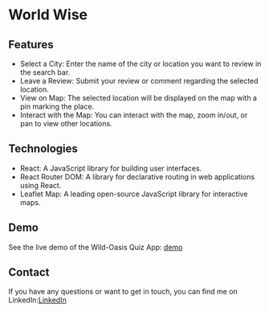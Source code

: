 # World Wise

## Features

- Select a City: Enter the name of the city or location you want to review in the search bar.
- Leave a Review: Submit your review or comment regarding the selected location.
- View on Map: The selected location will be displayed on the map with a pin marking the place.
- Interact with the Map: You can interact with the map, zoom in/out, or pan to view other locations.

## Technologies

- React: A JavaScript library for building user interfaces.
- React Router DOM: A library for declarative routing in web applications using React.
- Leaflet Map: A leading open-source JavaScript library for interactive maps.

## Demo
See the live demo of the Wild-Oasis Quiz App: [demo](https://worldwise-ahmed.netlify.app/)

## Contact
If you have any questions or want to get in touch, you can find me on LinkedIn:[LinkedIn](https://www.linkedin.com/in/ahmed-mosad-5ab36b285/)
